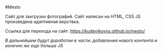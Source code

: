 #Mesto

Сайт для закгрузки фотографий.
Сайт написан на HTML, CSS JS произведена адаптивная верствка. 

Ссылка для перехода на сайт: https://kudenikovns.github.io/mesto/

_В дальнейшем будут доработки в части: добавления нового контента и конечно же еще больше JS_